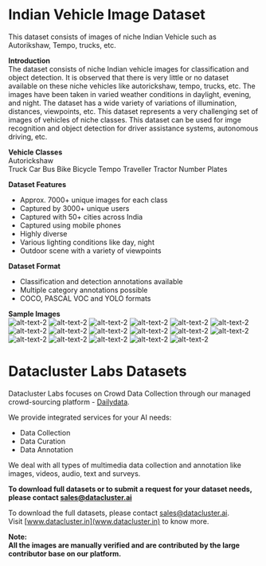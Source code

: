 # Indian Vehicle Image Dataset   

This dataset consists of images of niche Indian Vehicle such as Autorikshaw, Tempo, trucks, etc.

**Introduction**    
The dataset consists of niche Indian vehicle images for classification and object detection. It is observed that there is very little or no dataset available on these niche vehicles like autorickshaw, tempo, trucks, etc. The images have been taken in varied weather conditions in daylight, evening, and night. The dataset has a wide variety of variations of illumination, distances, viewpoints, etc. This dataset represents a very challenging set of images of vehicles of niche classes. This dataset can be used for imge recognition and object detection for driver assistance systems, autonomous driving, etc.  

**Vehicle Classes**  
Autorickshaw  
Truck 
Car
Bus
Bike
Bicycle
Tempo Traveller
Tractor
Number Plates


**Dataset Features**  
* Approx. 7000+ unique images for each class 
* Captured by 3000+ unique users
* Captured with 50+ cities across India
* Captured using mobile phones    
* Highly diverse 
* Various lighting conditions like day, night 
* Outdoor scene with a variety of viewpoints

**Dataset Format**  
* Classification and detection annotations available  
* Multiple category annotations possible 
* COCO, PASCAL VOC and YOLO formats  
 

**Sample Images**  
![alt-text-2](sample_datasets/auto/auto(1).jpg "title-2") ![alt-text-2](sample_datasets/auto/auto(2).jpg "title-2") ![alt-text-2](sample_datasets/auto/auto(4).jpg "title-2") ![alt-text-2](sample_datasets/auto/auto(5).jpg "title-2") ![alt-text-2](sample_datasets/auto/auto(6).jpg "title-2") ![alt-text-2](sample_datasets/auto/auto(7).jpg "title-2") ![alt-text-2](sample_datasets/auto/auto(8).jpg "title-2") ![alt-text-2](sample_datasets/auto/auto(9).jpg "title-2") ![alt-text-2](sample_datasets/auto/auto(10).jpg "title-2") ![alt-text-2](sample_datasets/truck/truck(19).jpg "title-2") ![alt-text-2](sample_datasets/truck/truck(20).jpg "title-2") ![alt-text-2](sample_datasets/truck/truck(21).jpg "title-2") ![alt-text-2](sample_datasets/truck/truck(22).jpg "title-2") ![alt-text-2](sample_datasets/truck/truck(23).jpg "title-2") ![alt-text-2](sample_datasets/truck/truck(24).jpg "title-2") ![alt-text-2](sample_datasets/truck/truck(25).jpg "title-2") ![alt-text-2](sample_datasets/truck/truck(26).jpg "title-2") 

# Datacluster Labs Datasets

Datacluster Labs focuses on Crowd Data Collection through our managed crowd-sourcing platform - [Dailydata](https://play.google.com/store/apps/details?id=com.daily.data). 

We provide integrated services for your AI needs:  
* Data Collection  
* Data Curation  
* Data Annotation 

We deal with all types of multimedia data collection and annotation like images, videos, audio, text and surveys.

**To download full datasets or to submit a request for your dataset needs, please contact **sales@datacluster.ai****  

To download the full datasets, please contact [sales@datacluster.ai](sales@datacluster.ai).  
Visit [www.datacluster.in](www.datacluster.in) to know more.
    

**Note:**  
**All the images are manually verified and are contributed by the large contributor base on our platform.** 
